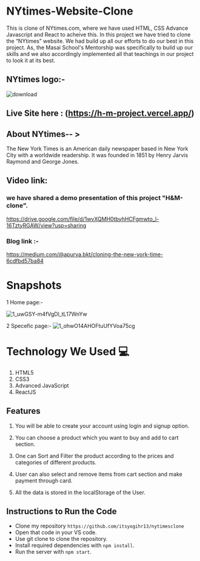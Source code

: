 # NYtimes-Website-Clone
This is clone of NYtimes.com, where we have used HTML, CSS Advance Javascript and React to acheive this.
In this project we have tried to clone the “NYtimes” website. We had build up all our efforts to do our best in this project. As, the Masai School's Mentorship  was specifically to build up our skills and we also accordingly implemented all that teachings in our project to look it at its best.

 ## NYtimes logo:- 
![download](https://user-images.githubusercontent.com/95956384/161389858-2f5363a0-56cd-49d5-8294-b3189dd83324.png)



## Live Site here : (https://h-m-project.vercel.app/)

## About NYtimes-- >
The New York Times is an American daily newspaper based in New York City with a worldwide readership. It was founded in 1851 by Henry Jarvis Raymond and George Jones.
 
## Video link:
 ### we have shared a demo presentation of this project "H&M-clone".
 https://drive.google.com/file/d/1wvXQMH0tbyhHCFgmwto_l-16TztyRGAW/view?usp=sharing
 
### Blog link :- 
https://medium.com/@apurva.bkt/cloning-the-new-york-time-6cdfbd57ba84

 
# Snapshots


1 Home page:-


![1_uwGSY-m4fVgDl_tL17WnYw](https://user-images.githubusercontent.com/95956384/161423842-254fa70e-a823-49fc-8e59-57ec6136e242.png)



2 Specefic page:-
![1_ohwO14AHOFtuUfYVoa75cg](https://user-images.githubusercontent.com/95956384/161423850-bc7b0a76-7c34-4511-87b6-148de02de32b.png)



# Technology We Used :computer: 
1. HTML5
2. CSS3
3. Advanced JavaScript
4. ReactJS

## Features
1. You will be able to create your account using login and signup option.

2. You can choose a product which you want to buy and add to cart section.

3. One can Sort and Filter the product according to the prices and categories of different products.

4. User can also select and remove items from cart section and make payment through card.

5. All the data is stored in the localStorage of the User. 

## Instructions to Run the Code 

- Clone my repository `https://github.com/itsyogihr13/nytimesclone`
- Open that code in your VS code.
- Use git clone to clone the repository.
- Install required dependencies with `npm install`.
- Run the server with `npm start`.

